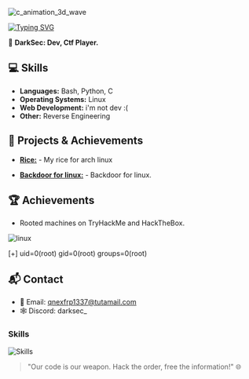 ![c_animation_3d_wave](https://github.com/DARKSECshell/DARKSECshell/assets/121623691/1539947b-db47-41dc-8a37-ff91a7bb7353)

[![Typing SVG](https://readme-typing-svg.demolab.com?font=Libre+Barcode+39+Text&pause=100&color=A6A6A6&random=false&width=435&lines=gcc+-shared+-fPIC+-o+libc.so+RK.c)](https://git.io/typing-svg)

👤 **DarkSec: Dev, Ctf Player.**


## **💻 Skills**

- **Languages:** Bash, Python, C
- **Operating Systems:** Linux
- **Web Development:** i'm not dev :(
- **Other:** Reverse Engineering

## **🚀 Projects & Achievements**

- **[Rice:](https://github.com/DARKSECshell/rice_arch)** - My rice for arch linux
  
- **[Backdoor for linux:](https://github.com/DARKSECshell/shell_persistent)** - Backdoor for linux.

## **🏆 Achievements**

- Rooted machines on TryHackMe and HackTheBox.

![linux](https://github.com/DARKSECshell/DARKSECshell/assets/121623691/5cdb58e8-0067-4efd-9e9c-99bfca1e6d40)


 [+] uid=0(root) gid=0(root) groups=0(root)

## **📬 Contact**

- 📧 Email: qnexfrp1337@tutamail.com
- 🕸️ Discord: darksec_

<h3>Skills</h3>

![Skills](https://skillicons.dev/icons?i=bash,c,linux)

> "Our code is our weapon. Hack the order, free the information!" 🌐
